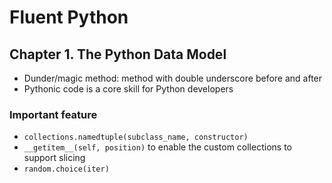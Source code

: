 # Fluent Python
## Chapter 1. The Python Data Model
- Dunder/magic method: method with double underscore before and after
- Pythonic code is a core skill for Python developers

### Important feature
- ``collections.namedtuple(subclass_name, constructor)``
- ``__getitem__(self, position)`` to enable the custom collections to support slicing
- ``random.choice(iter)``
